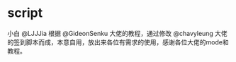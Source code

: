# script
小白 @LJJJia 根据 @GideonSenku 大佬的教程，通过修改 @chavyleung 大佬的签到脚本而成，本意自用，放出来各位有需求的使用，感谢各位大佬的mode和教程。

